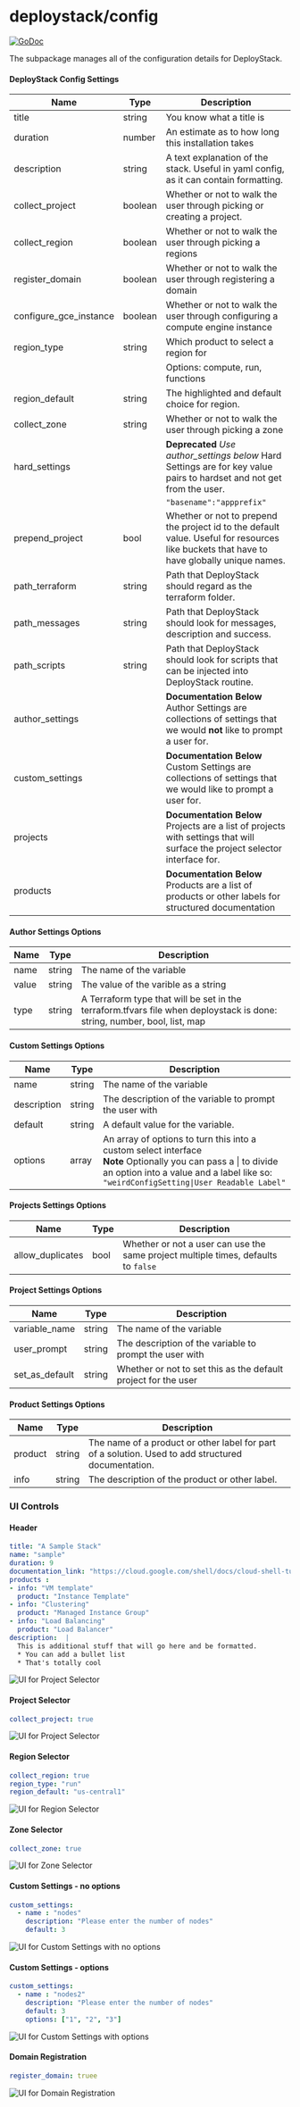 # deploystack/config
[![GoDoc](https://godoc.org/github.com/GoogleCloudPlatform/deploystack/config?status.svg)](https://godoc.org/github.com/GoogleCloudPlatform/deploystack/config)

The subpackage manages all of the configuration details for DeployStack.

#### DeployStack Config Settings


| Name                   | Type    | Description                                                                          |
| ---------------        | ------- | ------------------------------------------------------------------------------------ |
| title                  | string  | You know what a title is                                                             |
| duration               | number  | An estimate as to how long this installation takes                                   |
| description            | string  | A text explanation of the stack. Useful in yaml config, as it can contain formatting.|
| collect_project        | boolean | Whether or not to walk the user through picking or creating a project.               |
| collect_region         | boolean | Whether or not to walk the user through picking a regions                            |
| register_domain        | boolean | Whether or not to walk the user through registering a domain                         |
| configure_gce_instance | boolean | Whether or not to walk the user through configuring a compute engine instance        |
| region_type            | string  | Which product to select a region for                                                 |
|                        |         | Options: compute, run, functions                                                     |
| region_default         | string  | The highlighted and default choice for region.                                       |
| collect_zone           | string  | Whether or not to walk the user through picking a zone                               |
| hard_settings          |         | **Deprecated** *Use author_settings below* Hard Settings are for key value pairs to hardset and not get from the user.          |
|                        |         | `"basename":"appprefix"`                                                             |
| prepend_project        | bool    | Whether or not to prepend the project id to the default value. Useful for resources like buckets that have to have globally unique names.                       |
| path_terraform         | string  | Path that DeployStack should regard as the terraform folder.   |
| path_messages          | string  | Path that DeployStack should look for messages, description and success.   |
| path_scripts           | string  | Path that DeployStack should look for scripts that can be injected into DeployStack routine.  |
| author_settings        |         |  **Documentation Below** Author Settings are collections of settings that we would **not** like to prompt a user for.  |
| custom_settings        |         |  **Documentation Below** Custom Settings are collections of settings that we would like to prompt a user for.  |
| projects               |         |  **Documentation Below** Projects are a list of projects with settings that will surface the project selector interface for.  |
| products               |         |  **Documentation Below** Products are a list of products or other labels for structured documentation  |


#### Author Settings Options

| Name  | Type   | Description                                                                             |
|-------|--------|-----------------------------------------------------------------------------------------|
| name  | string | The name of the variable                                                                |
| value | string | The value of the varible as a string                                                    |
| type  | string | A Terraform type that will be set in the terraform.tfvars file when deploystack is done: string, number, bool, list, map  |


#### Custom Settings Options

| Name                   | Type    | Description                                                                          |
| ---------------        | ------- | ------------------------------------------------------------------------------------ |
| name                   | string  | The name of the variable                                                             |
| description            | string  | The description of the variable to prompt the user with                              |
| default                | string  | A default value for the variable.                                                    |
| options                | array   | An array of options to turn this into a custom select interface <br /> **Note** Optionally you can pass a \| to divide an option into a value and a label like so: <br /> `"weirdConfigSetting\|User Readable Label"`                     |


#### Projects Settings Options

| Name                   | Type    | Description                                                                          |
| ---------------        | ------- | ------------------------------------------------------------------------------------ |
| allow_duplicates       | bool    | Whether or not a user can use the same project multiple times, defaults to `false`   |

#### Project Settings Options

| Name                   | Type    | Description                                                                          |
| ---------------        | ------- | ------------------------------------------------------------------------------------ |
| variable_name          | string  | The name of the variable                                                             |
| user_prompt            | string  | The description of the variable to prompt the user with                              |
| set_as_default         | string  | Whether or not to set this as the default project for the user                       |


#### Product Settings Options

| Name    | Type   | Description                                                                                         |
|---------|--------|-----------------------------------------------------------------------------------------------------|
| product | string | The name of a product or other label for part of a solution.  Used to add structured documentation. |
| info    | string | The description of the product or other label.                                                      |



### UI Controls

#### Header
```yaml
title: "A Sample Stack"
name: "sample"
duration: 9 
documentation_link: "https://cloud.google.com/shell/docs/cloud-shell-tutorials/deploystack"
products :
- info: "VM template" 
  product: "Instance Template"   
- info: "Clustering" 
  product: "Managed Instance Group"   
- info: "Load Balancing" 
  product: "Load Balancer"       
description:  | 
  This is additional stuff that will go here and be formatted. 
  * You can add a bullet list
  * That's totally cool
```

![UI for Project Selector](../assets/ui_header.png)


#### Project Selector
```yaml
collect_project: true
```
![UI for Project Selector](../assets/ui_choose_project.gif)

#### Region Selector
```yaml
collect_region: true
region_type: "run"
region_default: "us-central1"
```
![UI for Region Selector](../assets/ui_change_region.gif)

#### Zone Selector
```yaml
collect_zone: true
```
![UI for Zone Selector](../assets/ui_change_zone.gif)


#### Custom Settings - no options
```yaml
custom_settings:
  - name : "nodes"
    description: "Please enter the number of nodes"
    default: 3
```
![UI for Custom Settings with no options](../assets/ui_custom_no_options.png)

#### Custom Settings - options
```yaml
custom_settings:
  - name : "nodes2"
    description: "Please enter the number of nodes"
    default: 3
    options: ["1", "2", "3"]
```
![UI for Custom Settings with options](../assets/ui_custom_options.png)


#### Domain Registration
```yaml
register_domain: truee
```
![UI for Domain Registration](../assets/ui_register_domain.gif)
